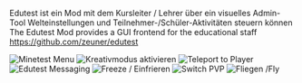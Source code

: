 Edutest ist ein Mod mit dem Kursleiter / Lehrer über ein visuelles Admin-Tool Welteinstellungen und Teilnehmer-/Schüler-Aktivitäten steuern können  
The Edutest Mod provides a GUI frontend for the educational staff  
https://github.com/zeuner/edutest

![Minetest Menu](https://github.com/minetest4edu/edutest_minetest-education/blob/master/screenshots/minetestEDUMenu.png)
![Kreativmodus aktivieren](https://github.com/minetest4edu/edutest_minetest-education/blob/master/screenshots/kreativModus.png)
![Teleport to Player](https://github.com/minetest4edu/edutest_minetest-education/blob/master/screenshots/teleport2player.png)
![Edutest Messaging](https://github.com/minetest4edu/edutest_minetest-education/blob/master/screenshots/messaging.png)
![Freeze / Einfrieren](https://github.com/minetest4edu/edutest_minetest-education/blob/master/screenshots/einfrieren.png)
![Switch PVP](https://github.com/minetest4edu/edutest_minetest-education/blob/master/screenshots/pvp.png)
![Fliegen /Fly](https://github.com/minetest4edu/edutest_minetest-education/blob/master/screenshots/flugmodus.png)
